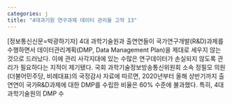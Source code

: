```yaml
---
categories: j
title: "4대과기원 연구과제 데이터 관리율 고작 13"
---
```

[정보통신신문=박광하기자] 4대 과학기술원과 출연연들이 국가연구개발(R&D)과제를 수행하면서 데이터관리계획(DMP, Data Management Plan)을 제대로 세우지 않는 것으로 드러났다. 이에 관리 사각지대에 있는 수많은 연구데이터가 손실되지 않도록 관리가 필요하다는 지적이 제기됐다. 국회 과학기술정보방송통신위원회 소속 정필모 의원(더불어민주당, 비례대표)의 국정감사 자료에 따르면, 2020년부터 올해 상반기까지 출연연이 국가R&D과제에 대한 DMP를 수립한 비율은 60% 수준에 불과했다. 특히, 4대 과학기술원의 DMP 수